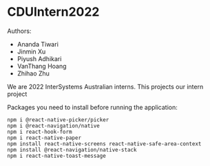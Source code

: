 # CDUIntern2022

Authors:
-	Ananda Tiwari
-	Jinmin Xu
-	Piyush Adhikari
-	VanThang Hoang
-	Zhihao Zhu
       
We are 2022 InterSystems Australian interns. This projects our intern project

Packages you need to install before running the application:

~~~~
npm i @react-native-picker/picker   
npm i @react-navigation/native   
npm i react-hook-form   
npm i react-native-paper   
npm install react-native-screens react-native-safe-area-context   
npm install @react-navigation/native-stack   
npm i react-native-toast-message

~~~~

